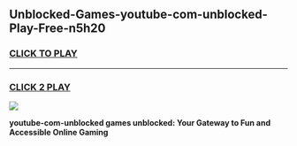 
## Unblocked-Games-youtube-com-unblocked-Play-Free-n5h20
<h3>
<a href="https://premium76.site?title=youtube-com-unblocked&ref=12A">CLICK TO PLAY</a></h3>
<hr>

<h3>
<a href="https://premium76.site?title=youtube-com-unblocked&ref=12A">CLICK 2 PLAY</a>
  
</h3>

<a href="https://premium76.site?title=youtube-com-unblocked&ref=12A"><img src="https://clearcache.store/games.png"></a>


**youtube-com-unblocked games unblocked: Your Gateway to Fun and Accessible Online Gaming**
